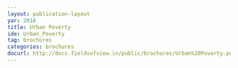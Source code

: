 ```yaml
---
layout: publication-layout
yar: 2016
title: Urban Poverty
ide: Urban_Poverty
tag: brochures
categories: brochures
docurl: http://docs.fieldsofview.in/public/brochures/Urban%20Poverty.pdf
---
```

    
